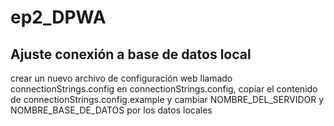 # ep2_DPWA

## Ajuste conexión a base de datos local

crear un nuevo archivo de configuración web llamado connectionStrings.config 
en connectionStrings.config, copiar el contenido de connectionStrings.config.example 
y cambiar NOMBRE_DEL_SERVIDOR y NOMBRE_BASE_DE_DATOS por los datos locales
